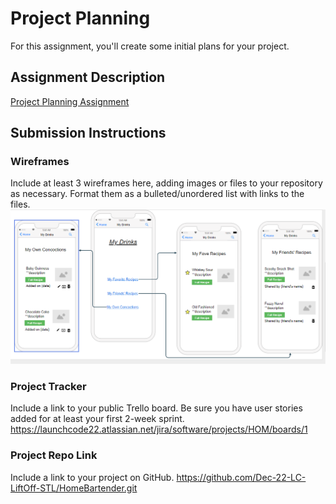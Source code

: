 # Project Planning
For this assignment, you'll create some initial plans for your project.

## Assignment Description
[Project Planning Assignment](https://education.launchcode.org/liftoff/modules/assignments/project-planning)

## Submission Instructions

### Wireframes

Include at least 3 wireframes here, adding images or files to your repository as necessary. Format them as a bulleted/unordered list with links to the files.
<img src="/P3-Project_Planning/Images/CategoriesMVP.png">

### Project Tracker

Include a link to your public Trello board. Be sure you have user stories added for at least your first 2-week sprint.
https://launchcode22.atlassian.net/jira/software/projects/HOM/boards/1


### Project Repo Link

Include a link to your project on GitHub.
https://github.com/Dec-22-LC-LiftOff-STL/HomeBartender.git
